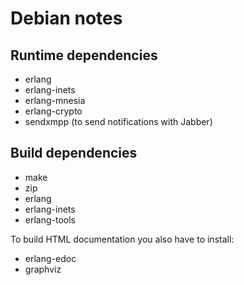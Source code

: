# Debian notes

## Runtime dependencies

* erlang
* erlang-inets
* erlang-mnesia
* erlang-crypto
* sendxmpp (to send notifications with Jabber)

## Build dependencies

* make
* zip
* erlang
* erlang-inets
* erlang-tools

To build HTML documentation you also have to install:

* erlang-edoc
* graphviz
